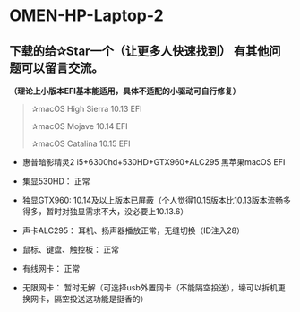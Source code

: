 # OMEN-HP-Laptop-2
## 下载的给✰Star一个（让更多人快速找到） 有其他问题可以留言交流。
**（理论上小版本EFI基本能适用，具体不适配的小驱动可自行修复）**
> ✰macOS High Sierra 10.13 EFI
> 
> ✰macOS Mojave 10.14 EFI
> 
> ✰macOS Catalina 10.15 EFI

- 惠普暗影精灵2
i5+6300hd+530HD+GTX960+ALC295  黑苹果macOS EFI

- 集显530HD：
正常

- 独显GTX960:
10.14及以上版本已屏蔽（个人觉得10.15版本比10.13版本流畅多得多，暂时对独显需求不大，没必要上10.13.6）

- 声卡ALC295：
耳机、扬声器播放正常，无缝切换（ID注入28）

- 鼠标、键盘、触控板：
正常

- 有线网卡：
正常

- 无限网卡：
暂时无解（可选择usb外置网卡（不能隔空投送），壕可以拆机更换网卡，隔空投送这功能是挺香的）


